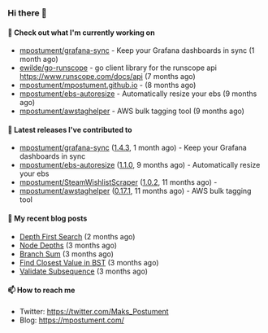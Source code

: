 ### Hi there 👋

#### 👷 Check out what I'm currently working on

- [mpostument/grafana-sync](https://github.com/mpostument/grafana-sync) - Keep your Grafana dashboards in sync (1 month ago)
- [ewilde/go-runscope](https://github.com/ewilde/go-runscope) - go client library for the runscope  api https://www.runscope.com/docs/api (7 months ago)
- [mpostument/mpostument.github.io](https://github.com/mpostument/mpostument.github.io) -  (8 months ago)
- [mpostument/ebs-autoresize](https://github.com/mpostument/ebs-autoresize) - Automatically resize your ebs (9 months ago)
- [mpostument/awstaghelper](https://github.com/mpostument/awstaghelper) - AWS bulk tagging tool (9 months ago)

#### 🔭 Latest releases I've contributed to

- [mpostument/grafana-sync](https://github.com/mpostument/grafana-sync) ([1.4.3](https://github.com/mpostument/grafana-sync/releases/tag/1.4.3), 1 month ago) - Keep your Grafana dashboards in sync
- [mpostument/ebs-autoresize](https://github.com/mpostument/ebs-autoresize) ([1.1.0](https://github.com/mpostument/ebs-autoresize/releases/tag/1.1.0), 9 months ago) - Automatically resize your ebs
- [mpostument/SteamWishlistScraper](https://github.com/mpostument/SteamWishlistScraper) ([1.0.2](https://github.com/mpostument/SteamWishlistScraper/releases/tag/1.0.2), 11 months ago) - 
- [mpostument/awstaghelper](https://github.com/mpostument/awstaghelper) ([0.17.1](https://github.com/mpostument/awstaghelper/releases/tag/0.17.1), 11 months ago) - AWS bulk tagging tool

#### 📜 My recent blog posts

- [Depth First Search](https://mpostument.com/2021/09/06/depth-first-search/) (2 months ago)
- [Node Depths](https://mpostument.com/2021/08/26/node-depths/) (3 months ago)
- [Branch Sum](https://mpostument.com/2021/08/23/branch-sum/) (3 months ago)
- [Find Closest Value in BST](https://mpostument.com/2021/08/10/find-closest-value-in-bst/) (3 months ago)
- [Validate Subsequence](https://mpostument.com/2021/08/05/validate-subsequence/) (3 months ago)

#### 📫 How to reach me

- Twitter: https://twitter.com/Maks_Postument
- Blog: https://mpostument.com/
